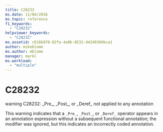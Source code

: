 ```yaml
---
title: C28232
ms.date: 11/04/2016
ms.topic: reference
f1_keywords:
  - "C28232"
helpviewer_keywords:
  - "C28232"
ms.assetid: c616b978-02fa-4a0b-8532-d4249369bca1
author: mikeblome
ms.author: mblome
manager: markl
ms.workload:
  - "multiple"
---
```

# C28232
warning C28232: \_Pre\_, \_Post\_, or \_Deref\_ not applied to any annotation

 This warning indicates that a `_Pre_`, `_Post_`, or `_Deref_` operator appears in an annotation expression without a subsequent functional annotation; the modifier was ignored, but this indicates an incorrectly coded annotation.
